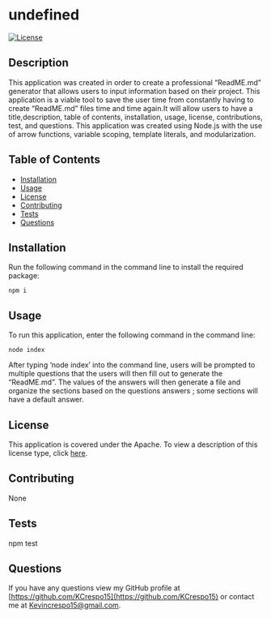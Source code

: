 # undefined

  [![License](https://img.shields.io/badge/License-Apache_2.0-blue.svg)](https://opensource.org/licenses/Apache-2.0)

 ## Description
 This application was created in order to create a professional “ReadME.md” generator that allows users to input information based on their project. This application is a viable tool to save the user time from constantly having to create “ReadME.md” files time and time again.It will allow users to have a title,description, table of contents, installation, usage, license, contributions, test, and questions.   This application was created using Node.js with the use of arrow functions, variable scoping, template literals, and modularization.

  ## Table of Contents
  - [Installation](#installation)
  - [Usage](#usage)
  - [License](#license)
  - [Contributing](#contributing)
  - [Tests](#tests)
  - [Questions](#questions)

  ## Installation
  Run the following command in the command line to install the required package:
  ~~~
  npm i
  ~~~

  ## Usage
  To run this application, enter the following command in the command line:
  ~~~
  node index
  ~~~

  After typing ‘node index’ into the command line, users will be prompted to multiple questions that the users will then fill out to generate the “ReadME.md”. The values of the answers will then generate a file and organize the sections based on the questions answers ; some sections will have a default answer. 

  ## License
  This application is covered under the Apache.
  To view a description of this license type, click [here](http://www.apache.org/licenses/LICENSE-2.0).

  ## Contributing
  None
  
  ## Tests
  npm test

  ## Questions
  If you have any questions view my GitHub profile at [https://github.com/KCrespo15](https://github.com/KCrespo15) or contact me at Kevincrespo15@gmail.com.

